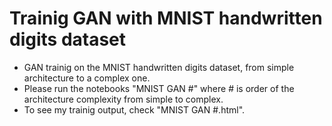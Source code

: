 # Trainig GAN with MNIST handwritten digits dataset

- GAN trainig on the MNIST handwritten digits dataset, from simple architecture to a complex one.
- Please run the notebooks "MNIST GAN #" where # is order of the architecture complexity from simple to complex.
- To see my trainig output, check "MNIST GAN #.html".